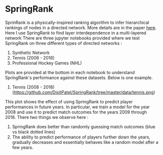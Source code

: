 # SpringRank
SprinRank is a physically-inspired ranking algorithm to infer hierarchical rankings of nodes in a directed network. More details are in the paper [here](https://arxiv.org/abs/1709.09002).
Here I use SpringRank to find layer interdependence in a multi-layered network
There are three jupyter notebooks provided where we test SpringRank on three different types of directed networks :
1. Synthetic Network
2. Tennis (2008 - 2018)
3. Professional Hockey Games (NHL)

Plots are provided at the bottom in each notebook to understand SpringRank's performance against these datasets. Below is one example.

1. Tennis (2008 - 2018)
(https://github.com/DixitPatel/SpringRank/tree/master/data/tennis.png)

This plot shows the effect of using SpringRank to predict player performances in future years. In particular, we train a model for the year 2008 and use it to predict match outcomes for the years 2009 through 2018.
There two things we observe here :
1. SpringRank does better than randomly guessing match outcomes  (blue vs black dotted lines)
2. The ability to predict performance of players further down the years, gradually decreases and essentially behaves like a random model after a few years.


